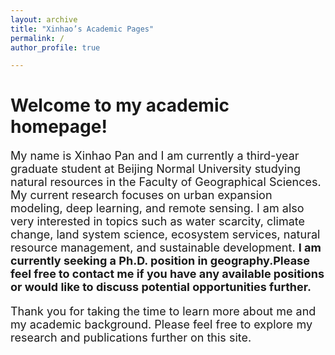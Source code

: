 ```yaml
---
layout: archive
title: "Xinhao’s Academic Pages"
permalink: /
author_profile: true

---
```

# Welcome to my academic homepage!
<p style="font-size: 18px;">My name is Xinhao Pan and I am currently a third-year graduate student at Beijing Normal University studying natural resources in the Faculty of Geographical Sciences. My current research focuses on urban expansion modeling, deep learning, and remote sensing. I am also very interested in topics such as water scarcity, climate change, land system science, ecosystem services, natural resource management, and sustainable development. <b>I am currently seeking a Ph.D. position in geography.Please feel free to contact me if you have any available positions or would like to discuss potential opportunities further.</b></p>
<p style="font-size: 18px;">Thank you for taking the time to learn more about me and my academic background. Please feel free to explore my research and publications further on this site.</p>
